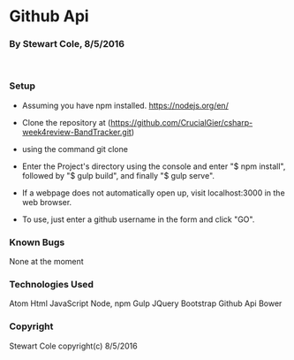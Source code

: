 # Github Api
### By Stewart Cole, 8/5/2016 ###
<br>

### Setup

* Assuming you have npm installed.
https://nodejs.org/en/
* Clone the repository at
(https://github.com/CrucialGier/csharp-week4review-BandTracker.git)
* using the command git clone

* Enter the Project's directory using the console and enter "$ npm install", followed by "$ gulp build", and finally "$ gulp serve".

* If a webpage does not automatically open up, visit localhost:3000 in the web browser.

* To use, just enter a github username in the form and click "GO".


### Known Bugs

None at the moment

### Technologies Used

Atom
Html
JavaScript
Node, npm
Gulp
JQuery
Bootstrap
Github Api
Bower


### Copyright

Stewart Cole copyright(c) 8/5/2016
